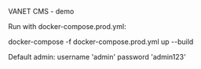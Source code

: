 VANET CMS - demo

Run with docker-compose.prod.yml:

docker-compose -f docker-compose.prod.yml up --build

Default admin: username 'admin' password 'admin123'

